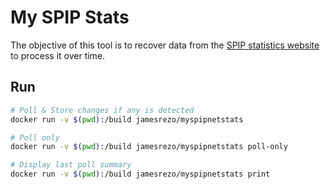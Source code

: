 # My SPIP Stats

The objective of this tool is to recover data from the [SPIP statistics website](https://stats.spip.net/) to process it over time.

## Run

```bash
# Poll & Store changes if any is detected
docker run -v $(pwd):/build jamesrezo/myspipnetstats
```

```bash
# Poll only
docker run -v $(pwd):/build jamesrezo/myspipnetstats poll-only
```

```bash
# Display last poll summary
docker run -v $(pwd):/build jamesrezo/myspipnetstats print
```
